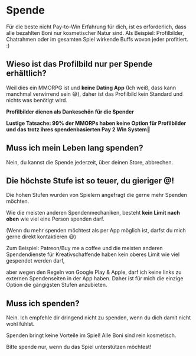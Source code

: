 # Spende
Für die beste nicht Pay-to-Win Erfahrung für dich, ist es erforderlich, dass alle bezahlten Boni nur kosmetischer Natur sind. Als Beispiel: Profilbilder, Chatrahmen oder im gesamten Spiel wirkende Buffs wovon jeder profitiert. :)

## Wieso ist das Profilbild nur per Spende erhältlich?
Weil dies ein MMORPG ist und **keine Dating App** (Ich weiß, dass kann manchmal verwirrend sein 😅), daher ist das Profilbild kein Standard und nichts was benötigt wird.

**Profilbilder dienen als Dankeschön für die Spender**

**Lustige Tatsache: 99% der MMORPs haben keine Option für Profilbilder und das trotz ihres spendenbasierten Pay 2 Win System🤯**

## Muss ich mein Leben lang spenden?
Nein, du kannst die Spende jederzeit, über deinen Store, abbrechen.

## Die höchste Stufe ist so teuer, du gieriger @$%#^#$!
Die hohen Stufen wurden von Spielern angefragt die gerne mehr Spenden möchten.

Wie die meisten anderen Spendenmechaniken, besteht **kein Limit nach oben** wie viel eine Person spenden darf.

(Wenn du mehr spenden möchtest als per App möglich ist, darfst du mich gerne direkt kontaktieren 😃)

Zum Beispiel: Patreon/Buy me a coffee und die meisten anderen Spendendienste für Kreativschaffende haben kein oberes Limit wie viel gespendet werden darf,

aber wegen den Regeln von Google Play & Apple, darf ich keine links zu externen Spendenseiten in der App haben. 
Daher ist für mich die einzige Option die gängigsten Stufen anzubieten.

## Muss ich spenden?
Nein. Ich empfehle dir dringend nicht zu spenden, wenn du dich damit nicht wohl fühlst.

Spenden bringt keine Vorteile im Spiel! Alle Boni sind rein kosmetisch.

Bitte spende nur, wenn du das Spiel unterstützen möchtest!
